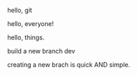 hello, git

hello, everyone!

hello, things.

build a new branch dev

creating a new brach is quick AND simple.


